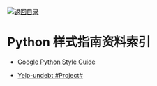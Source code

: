 [![返回目录](https://parg.co/UGo)](https://github.com/wxyyxc1992/Awesome-Reference) 
 
 


# Python 样式指南资料索引

* [Google Python Style Guide](https://google.github.io/styleguide/pyguide.html)

* [Yelp-undebt #Project# ](https://github.com/Yelp/undebt)
